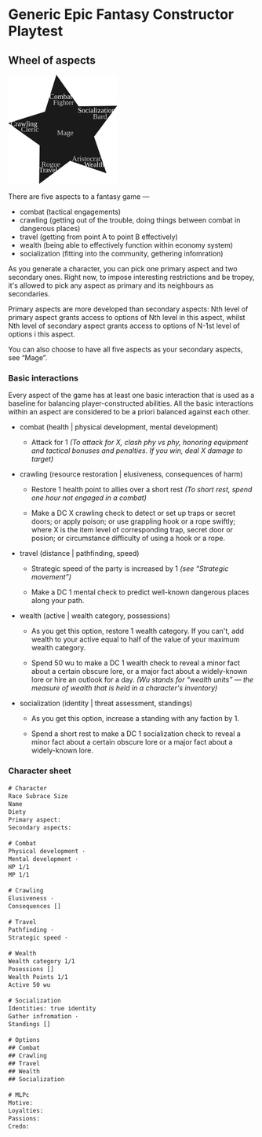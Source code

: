 # Generic Epic Fantasy Constructor Playtest

## Wheel of aspects

![Wheel of aspects](./wheel.png)

There are five aspects to a fantasy game —

 * combat (tactical engagements)
 * crawling (getting out of the trouble, doing things between combat in dangerous places)
 * travel (getting from point A to point B effectively)
 * wealth (being able to effectively function within economy system)
 * socialization (fitting into the community, gethering infomration)

As you generate a character, you can pick one primary aspect and two secondary ones.
Right now, to impose interesting restrictions and be tropey, it's allowed to pick any
aspect as primary and its neighbours as secondaries.

Primary aspects are more developed than secondary aspects: Nth level of primary aspect
grants access to options of Nth level in this aspect, whilst Nth level of secondary
aspect grants access to options of N-1st level of options i this aspect.

You can also choose to have all five aspects as your secondary aspects, see “Mage”.

### Basic interactions

Every aspect of the game has at least one basic interaction that is used as a baseline for balancing
player-constructed abilities. All the basic interactions within an aspect are considered to be a priori balanced against each other.

 * combat (health | physical development, mental development)
 
   + Attack for 1 *(To attack for X, clash phy vs phy, honoring equipment and tactical bonuses and penalties. If you win, deal X damage to target)*
   
 * crawling (resource restoration | elusiveness, consequences of harm)
 
   + Restore 1 health point to allies over a short rest *(To short rest, spend one hour not engaged in a combat)*

   + Make a DC X crawling check to detect or set up traps or secret doors; or apply poison; or use grappling hook or a rope swiftly; where X is the item level of corresponding trap, secret door or posion; or circumstance difficulty of using a hook or a rope.

 * travel (distance | pathfinding, speed)
 
   + Strategic speed of the party is increased by 1 *(see “Strategic movement”)*
   
   + Make a DC 1 mental check to predict well-known dangerous places along your path.
   
 * wealth (active | wealth category, possessions)

   + As you get this option, restore 1 wealth category. If you can't, add wealth to your active equal to half of the value of your maximum wealth category.

   + Spend 50 wu to make a DC 1 wealth check to reveal a minor fact about a certain obscure lore, or a major fact about a widely-known lore or hire an outlook for a day. *(Wu stands for “wealth units” — the measure of wealth that is held in a character's inventory)*
   
 * socialization (identity | threat assessment, standings)

   + As you get this option, increase a standing with any faction by 1.

   + Spend a short rest to make a DC 1 socialization check to reveal a minor fact about a certain obscure lore or a major fact about a widely-known lore.

### Character sheet

```
# Character
Race Subrace Size
Name
Diety
Primary aspect:
Secondary aspects:

# Combat
Physical development ·
Mental development ·
HP 1/1
MP 1/1

# Crawling
Elusiveness ·
Consequences []

# Travel
Pathfinding ·
Strategic speed ·

# Wealth
Wealth category 1/1
Posessions []
Wealth Points 1/1
Active 50 wu

# Socialization
Identities: true identity
Gather infromation ·
Standings []

# Options
## Combat
## Crawling
## Travel
## Wealth
## Socialization

# MLPc
Motive:
Loyalties:
Passions:
Credo:
```
